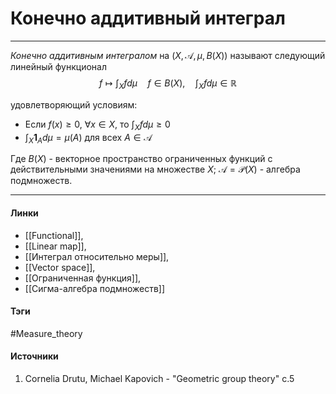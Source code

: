 # Конечно аддитивный интеграл
***
*Конечно аддитивным интегралом* на $(X,\mathcal{A},\mu,B(X))$ называют следующий линейный функционал $$f\mapsto\int_{X}fd\mu\quad f\in B(X),\quad\int_{X}fd\mu\in\mathbb{R}$$

удовлетворяющий условиям:
- Если $f(x)\ge0$, $\forall x\in X$, то $\int_{X}fd\mu\ge0$
- $\int_{X}\textbf{1}_{A}d\mu=\mu(A)$ для всех $A\in\mathcal{A}$

Где $B(X)$ - векторное пространство ограниченных функций с действительными значениями на множестве $X$; $\mathcal{A}=\mathcal{P}(X)$ - алгебра подмножеств.
***
#### Линки
- [[Functional]],
- [[Linear map]],
- [[Интеграл относительно меры]],
- [[Vector space]],
- [[Ограниченная функция]],
- [[Сигма-алгебра подмножеств]]
#### Тэги
 #Measure_theory 
#### Источники
1. Cornelia Drutu, Michael Kapovich - "Geometric group theory" c.5
